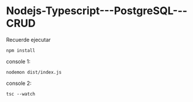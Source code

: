 ﻿# Nodejs-Typescript---PostgreSQL---CRUD

Recuerde ejecutar

```
npm install
```

console 1: 
```
nodemon dist/index.js
```

console 2:
```
tsc --watch
```
